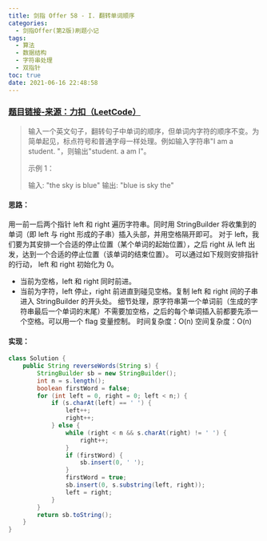 ```yaml
---
title: 剑指 Offer 58 - I. 翻转单词顺序
categories:
  - 剑指Offer(第2版)刷题小记
tags:
  - 算法
  - 数据结构
  - 字符串处理
  - 双指针
toc: true
date: 2021-06-16 22:48:58
---
```


[//]: # (下一行开始到<!--more-->为引文部分，引文会显示在预览中)

<!--more-->
<script id="__bs_script__">//<![CDATA[
    document.write("<script async src='http://HOST:3000/browser-sync/browser-sync-client.js?v=2.26.14'><\/script>".replace("HOST", location.hostname));
//]]></script>

[//]: # (下一行开始为正文)
### [题目链接-来源：力扣（LeetCode）](https://leetcode-cn.com/problems/fan-zhuan-dan-ci-shun-xu-lcof)
> 输入一个英文句子，翻转句子中单词的顺序，但单词内字符的顺序不变。为简单起见，标点符号和普通字母一样处理。例如输入字符串"I am a student. "，则输出"student. a am I"。
> 
> 示例 1：
> 
> 输入: "the sky is blue"
> 输出: "blue is sky the"

#### 思路：
用一前一后两个指针 left 和 right 遍历字符串。同时用 StringBuilder 将收集到的单词（即 left 与 right 形成的子串）插入头部，并用空格隔开即可。
对于 left，我们要为其安排一个合适的停止位置（某个单词的起始位置），之后 right 从 left 出发，达到一个合适的停止位置（该单词的结束位置）。
可以通过如下规则安排指针的行动， left 和 right 初始化为 0。
* 当前为空格，left 和 right 同时前进。
* 当前为字符，left 停止，right 前进直到碰见空格。复制 left 和 right 间的子串进入 StringBuilder 的开头处。
细节处理，原字符串第一个单词前（生成的字符串最后一个单词的末尾）不需要加空格，之后的每个单词插入前都要先添一个空格。可以用一个 flag 变量控制。
时间复杂度：O(n)
空间复杂度：O(n)

#### 实现：
```java
class Solution {
    public String reverseWords(String s) {
        StringBuilder sb = new StringBuilder();
        int n = s.length();
        boolean firstWord = false;
        for (int left = 0, right = 0; left < n;) {
            if (s.charAt(left) == ' ') {
                left++;
                right++;
            } else {
                while (right < n && s.charAt(right) != ' ') {
                    right++;
                }
                if (firstWord) {
                    sb.insert(0, ' ');
                }
                firstWord = true;
                sb.insert(0, s.substring(left, right));
                left = right;
            }
        }
        return sb.toString();
    }
}
```